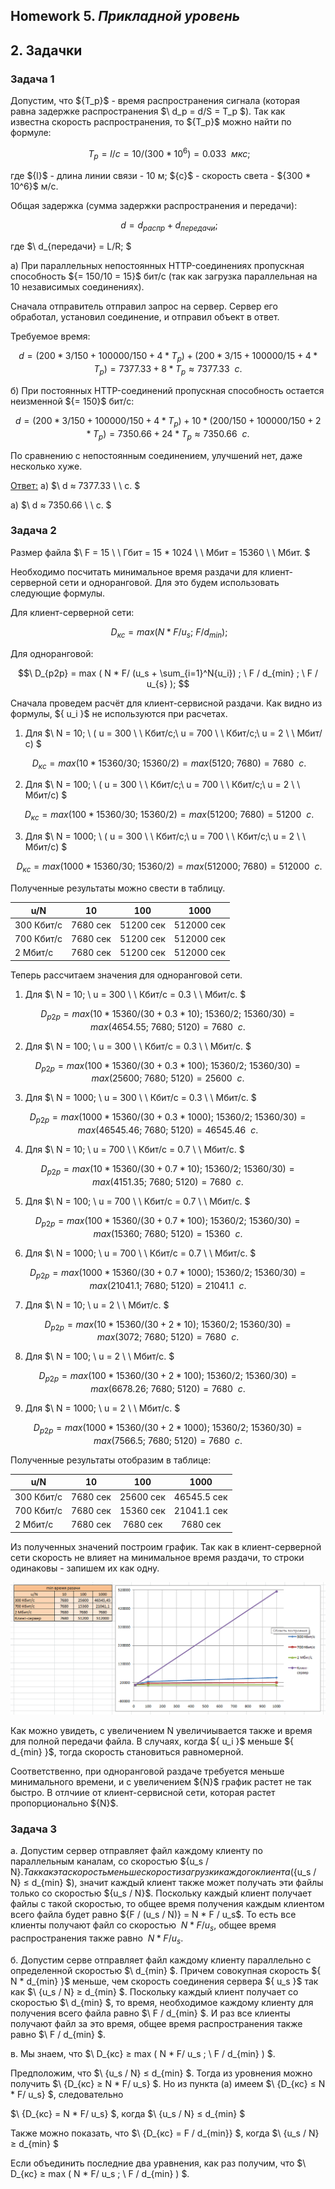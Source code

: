 ## Homework 5. ***Прикладной уровень***
## 2. Задачки
### Задача 1
Допустим, что $\{T_p}$ - время распространения сигнала (которая равна задержке распространения $\ d_p = d/S = T_p $). Так как известна скорость распространения, то $\{T_p}$ можно найти по формуле:

$$\ T_p = l / c = 10 / (300 * 10^6) = 0.033 \ \ мкс; $$

где $\{l}$ - длина линии связи - 10 м; $\{с}$ - скорость света - $\{300 * 10^6}$ м/с.

Общая задержка (сумма задержки распространения и передачи):

$$\ d = d_{распр} + d_{передачи}; $$

где $\ d_{передачи} = L/R; $

а) При параллельных непостоянных HTTP-соединениях пропускная способность $\{= 150/10 = 15}$ бит/с (так как загрузка параллельная на 10 независимых соединениях).

Сначала отправитель отправил запрос на сервер. Сервер его обработал, установил соединение, и отправил объект в ответ.

Требуемое время:

$$\ d = (200 * 3 / 150 + 100 000 / 150 + 4 * T_p) + (200 * 3 / 15 + 100 000 / 15 + 4 * T_p) = 7377.33 + 8 * T_p ≈ 7377.33 \ \ c. $$

б) При постоянных HTTP-соединений пропускная способность остается неизменной $\{= 150}$ бит/с:

$$\ d = (200 * 3 / 150 + 100 000 / 150 + 4 * T_p) + 10 * (200 / 150 + 100 000 / 150 + 2 * T_p) = 7350.66 + 24 * T_p ≈ 7350.66 \ \ c. $$

По сравнению с непостоянным соединением, улучшений нет, даже несколько хуже.

<ins>Ответ:</ins> а) $\ d ≈ 7377.33 \ \ c. $

а) $\ d ≈ 7350.66 \ \ c. $

### Задача 2
Размер файла $\ F = 15 \ \ Гбит = 15 * 1024 \ \ Мбит = 15360  \ \ Мбит. $

Необходимо посчитать минимальное время раздачи для клиент-серверной сети и одноранговой. Для это будем использовать следующие формулы.

Для клиент-серверной сети:

$$\ D_{кс} = max ( N * F/ u_s ; \ F / d_{min} ); $$

Для одноранговой:

$$\ D_{p2p} = max ( N * F/ (u_s + \sum_{i=1}^N{u_i}) ; \ F / d_{min} ; \ F / u_{s} ); $$

Сначала проведем расчёт для клиент-сервисной раздачи. Как видно из формулы, $\{ u_i }$ не используются при расчетах.

1. Для $\ N = 10; \ ( u = 300 \ \ Кбит/с;\ u = 700 \ \ Кбит/с;\ u = 2 \ \ Mбит/с) $

$$\ D_{кс} = max ( 10 * 15360 / 30 ; \ 15360 / 2 ) =  max ( 5120 ; \ 7680 ) = 7680 \ \ c. $$

2. Для $\ N = 100; \ ( u = 300 \ \ Кбит/с;\ u = 700 \ \ Кбит/с;\ u = 2 \ \ Mбит/с) $

$$\ D_{кс} = max ( 100 * 15360 / 30 ; \ 15360 / 2 ) =  max ( 51200 ; \ 7680 ) = 51200 \ \ c. $$

3. Для $\ N = 1000; \ ( u = 300 \ \ Кбит/с;\ u = 700 \ \ Кбит/с;\ u = 2 \ \ Mбит/с) $

$$\ D_{кс} = max ( 1000 * 15360 / 30 ; \ 15360 / 2 ) =  max ( 512000 ; \ 7680 ) = 512000 \ \ c. $$

Полученные результаты можно свести в таблицу.

| u/N        | 10       | 100       | 1000       |
| ---------- | :------: | :-------: | :--------: |
| 300 Кбит/с | 7680 сек | 51200 сек | 512000 сек |
| 700 Кбит/с | 7680 сек | 51200 сек | 512000 сек |
| 2 Мбит/с   | 7680 сек | 51200 сек | 512000 сек |

Теперь рассчитаем значения для одноранговой сети.

1. Для $\ N = 10; \ u = 300 \ \ Кбит/с = 0.3 \ \ Мбит/с. $

$$\ D_{p2p} = max ( 10 * 15360 / (30 + 0.3 * 10) ; \ 15360 / 2 ; \ 15360 / 30 ) = max ( 4654.55 ; \ 7680 ; \ 5120 ) = 7680 \ \ с. $$

2. Для $\ N = 100; \ u = 300 \ \ Кбит/с = 0.3 \ \ Мбит/с. $

$$\ D_{p2p} = max ( 100 * 15360 / (30 + 0.3 * 100) ; \ 15360 / 2 ; \ 15360 / 30 ) = max ( 25600 ; \ 7680 ; \ 5120 ) = 25600 \ \ с. $$

3. Для $\ N = 1000; \ u = 300 \ \ Кбит/с = 0.3 \ \ Мбит/с. $

$$\ D_{p2p} = max ( 1000 * 15360 / (30 + 0.3 * 1000) ; \ 15360 / 2 ; \ 15360 / 30 ) = max ( 46545.46 ; \ 7680 ; \ 5120 ) = 46545.46 \ \ с. $$

4. Для $\ N = 10; \ u = 700 \ \ Кбит/с = 0.7 \ \ Мбит/с. $

$$\ D_{p2p} = max ( 10 * 15360 / (30 + 0.7 * 10) ; \ 15360 / 2 ; \ 15360 / 30 ) = max ( 4151.35 ; \ 7680 ; \ 5120 ) = 7680 \ \ с. $$

5. Для $\ N = 100; \ u = 700 \ \ Кбит/с = 0.7 \ \ Мбит/с. $

$$\ D_{p2p} = max ( 100 * 15360 / (30 + 0.7 * 100) ; \ 15360 / 2 ; \ 15360 / 30 ) = max ( 15360 ; \ 7680 ; \ 5120 ) = 15360 \ \ с. $$

6. Для $\ N = 1000; \ u = 700 \ \ Кбит/с = 0.7 \ \ Мбит/с. $

$$\ D_{p2p} = max ( 1000 * 15360 / (30 + 0.7 * 1000) ; \ 15360 / 2 ; \ 15360 / 30 ) = max ( 21041.1 ; \ 7680 ; \ 5120 ) = 21041.1 \ \ с. $$

7. Для $\ N = 10; \ u = 2 \ \ Мбит/с. $

$$\ D_{p2p} = max ( 10 * 15360 / (30 + 2 * 10) ; \ 15360 / 2 ; \ 15360 / 30 ) = max ( 3072 ; \ 7680 ; \ 5120 ) = 7680 \ \ с. $$

8. Для $\ N = 100; \ u = 2 \ \ Мбит/с. $

$$\ D_{p2p} = max ( 100 * 15360 / (30 + 2 * 100) ; \ 15360 / 2 ; \ 15360 / 30 ) = max ( 6678.26 ; \ 7680 ; \ 5120 ) = 7680 \ \ с. $$

9. Для $\ N = 1000; \ u = 2 \ \ Мбит/с. $

$$\ D_{p2p} = max ( 1000 * 15360 / (30 + 2 * 1000) ; \ 15360 / 2 ; \ 15360 / 30 ) = max ( 7566.5 ; \ 7680 ; \ 5120 ) = 7680 \ \ с. $$

Полученные результаты отобразим в таблице:

| u/N        | 10       | 100       | 1000        |
| ---------- | :------: | :-------: | :---------: |
| 300 Кбит/с | 7680 сек | 25600 сек | 46545.5 сек |
| 700 Кбит/с | 7680 сек | 15360 сек | 21041.1 сек |
| 2 Мбит/с   | 7680 сек | 7680 сек  | 7680 сек    |

Из полученных значений построим график. Так как в клиент-серверной сети скорость не влияет на минимальное время раздачи, то строки одинаковы - запишем их как одну.

![plot](./Grafic.PNG)

Как можно увидеть, с увеличением N увеличиывается также и время для полной передачи файла. В случаях, когда $\{ u_i }$ меньше $\{ d_{min} }$, тогда скорость становиться равномерной.

Соответственно, при одноранговой раздаче требуется меньше минимального времени, и с увеличением $\{N}$ график растет не так быстро. В отлчиие от клиент-сервисной сети, которая растет пропорционально $\{N}$.

### Задача 3
a. Допустим сервер отправляет файл каждому клиенту по параллельным каналам, со скоростью $\{u_s / N}$. Так как эта скорость меньше скорости загрузки каждого клиента ($\{u_s / N} ≤ d_{min} $), значит каждый клиент также может получать эти файлы только со скоростью $\{u_s / N}$. Поскольку каждый клиент получает файлы с такой скоростью, то общее время получения каждым клиентом всего файла будет равно $\{F / (u_s / N)} = N * F / u_s$. То есть все клиенты получают файл со скоростью $\ N * F / u_s$, общее время распространения также равно $\ N * F / u_s$.

б. Допустим серве отправляет файл каждому клиенту параллельно с определенной скоростью $\ d_{min} $. Причем совокупная скорость  $\{ N * d_{min} }$ меньше, чем скорость соединения сервера $\{ u_s }$ так как $\ {u_s / N} ≥ d_{min} $. Поскольку каждый клиент получает со скоростью $\ d_{min} $, то время, необходимое каждому клиенту для получения всего файла равно $\ F / d_{min} $. И раз все клиенты получают файл за это время, общее время распространения также равно $\ F / d_{min} $.

в. Мы знаем, что $\ D_{кс} ≥ max ( N * F/ u_s ; \ F / d_{min} ) $.

Предположим, что $\ {u_s / N} ≤ d_{min} $. Тогда из уровнения можно получить $\ {D_{кс} ≥ N * F/ u_s} $. Но из пункта (а) имеем $\ {D_{кс} ≤ N * F/ u_s} $, следовательно

$\ {D_{кс} = N * F/ u_s} $, когда $\ {u_s / N} ≤ d_{min} $

Также можно показать, что $\ {D_{кс} = F / d_{min}} $, когда $\ {u_s / N} ≥ d_{min} $

Если объединить последние два уравнения, как раз получим, что $\ D_{кс} ≥ max ( N * F/ u_s ; \ F / d_{min} ) $.
